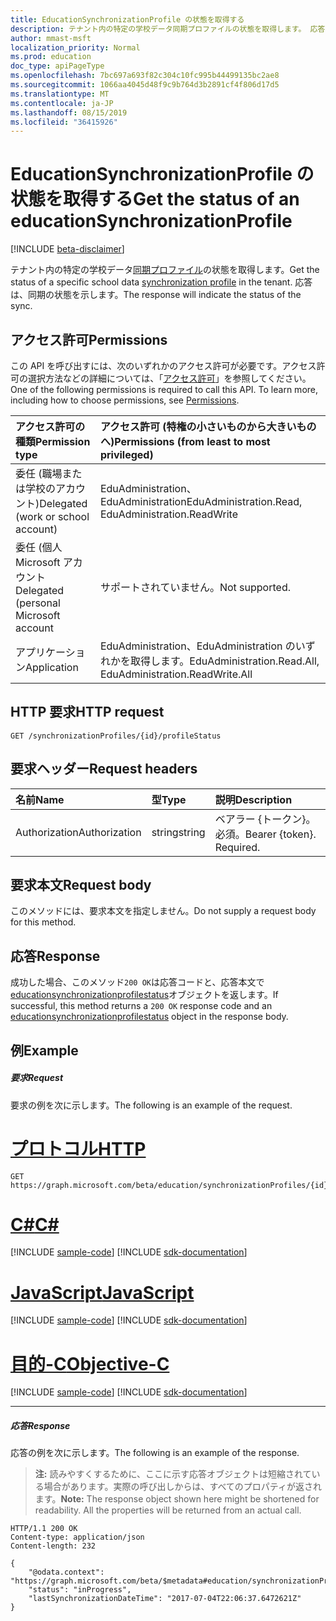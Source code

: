 ```yaml
---
title: EducationSynchronizationProfile の状態を取得する
description: テナント内の特定の学校データ同期プロファイルの状態を取得します。 応答は、同期の状態を示します。
author: mmast-msft
localization_priority: Normal
ms.prod: education
doc_type: apiPageType
ms.openlocfilehash: 7bc697a693f82c304c10fc995b44499135bc2ae8
ms.sourcegitcommit: 1066aa4045d48f9c9b764d3b2891cf4f806d17d5
ms.translationtype: MT
ms.contentlocale: ja-JP
ms.lasthandoff: 08/15/2019
ms.locfileid: "36415926"
---
```

# <a name="get-the-status-of-an-educationsynchronizationprofile"></a><span data-ttu-id="6d444-104">EducationSynchronizationProfile の状態を取得する</span><span class="sxs-lookup"><span data-stu-id="6d444-104">Get the status of an educationSynchronizationProfile</span></span>

[!INCLUDE [beta-disclaimer](../../includes/beta-disclaimer.md)]

<span data-ttu-id="6d444-105">テナント内の特定の学校データ[同期プロファイル](../resources/educationsynchronizationprofile.md)の状態を取得します。</span><span class="sxs-lookup"><span data-stu-id="6d444-105">Get the status of a specific school data [synchronization profile](../resources/educationsynchronizationprofile.md) in the tenant.</span></span> <span data-ttu-id="6d444-106">応答は、同期の状態を示します。</span><span class="sxs-lookup"><span data-stu-id="6d444-106">The response will indicate the status of the sync.</span></span>

## <a name="permissions"></a><span data-ttu-id="6d444-107">アクセス許可</span><span class="sxs-lookup"><span data-stu-id="6d444-107">Permissions</span></span>
<span data-ttu-id="6d444-p103">この API を呼び出すには、次のいずれかのアクセス許可が必要です。アクセス許可の選択方法などの詳細については、「[アクセス許可](/graph/permissions-reference)」を参照してください。</span><span class="sxs-lookup"><span data-stu-id="6d444-p103">One of the following permissions is required to call this API. To learn more, including how to choose permissions, see [Permissions](/graph/permissions-reference).</span></span>

| <span data-ttu-id="6d444-110">アクセス許可の種類</span><span class="sxs-lookup"><span data-stu-id="6d444-110">Permission type</span></span> | <span data-ttu-id="6d444-111">アクセス許可 (特権の小さいものから大きいものへ)</span><span class="sxs-lookup"><span data-stu-id="6d444-111">Permissions (from least to most privileged)</span></span> |
|:-----------|:----------|
| <span data-ttu-id="6d444-112">委任 (職場または学校のアカウント)</span><span class="sxs-lookup"><span data-stu-id="6d444-112">Delegated (work or school account)</span></span> | <span data-ttu-id="6d444-113">EduAdministration、EduAdministration</span><span class="sxs-lookup"><span data-stu-id="6d444-113">EduAdministration.Read, EduAdministration.ReadWrite</span></span> |
|<span data-ttu-id="6d444-114">委任 (個人 Microsoft アカウント</span><span class="sxs-lookup"><span data-stu-id="6d444-114">Delegated (personal Microsoft account</span></span>|<span data-ttu-id="6d444-115">サポートされていません。</span><span class="sxs-lookup"><span data-stu-id="6d444-115">Not supported.</span></span>|
|<span data-ttu-id="6d444-116">アプリケーション</span><span class="sxs-lookup"><span data-stu-id="6d444-116">Application</span></span>| <span data-ttu-id="6d444-117">EduAdministration、EduAdministration のいずれかを取得します。</span><span class="sxs-lookup"><span data-stu-id="6d444-117">EduAdministration.Read.All, EduAdministration.ReadWrite.All</span></span> |

## <a name="http-request"></a><span data-ttu-id="6d444-118">HTTP 要求</span><span class="sxs-lookup"><span data-stu-id="6d444-118">HTTP request</span></span>
<!-- { "blockType": "ignored" } -->
```http
GET /synchronizationProfiles/{id}/profileStatus
```

## <a name="request-headers"></a><span data-ttu-id="6d444-119">要求ヘッダー</span><span class="sxs-lookup"><span data-stu-id="6d444-119">Request headers</span></span>
| <span data-ttu-id="6d444-120">名前</span><span class="sxs-lookup"><span data-stu-id="6d444-120">Name</span></span>       | <span data-ttu-id="6d444-121">型</span><span class="sxs-lookup"><span data-stu-id="6d444-121">Type</span></span> | <span data-ttu-id="6d444-122">説明</span><span class="sxs-lookup"><span data-stu-id="6d444-122">Description</span></span>|
|:-----------|:------|:----------|
| <span data-ttu-id="6d444-123">Authorization</span><span class="sxs-lookup"><span data-stu-id="6d444-123">Authorization</span></span>  | <span data-ttu-id="6d444-124">string</span><span class="sxs-lookup"><span data-stu-id="6d444-124">string</span></span>  | <span data-ttu-id="6d444-p104">ベアラー {トークン}。必須。</span><span class="sxs-lookup"><span data-stu-id="6d444-p104">Bearer {token}. Required.</span></span>  |

## <a name="request-body"></a><span data-ttu-id="6d444-127">要求本文</span><span class="sxs-lookup"><span data-stu-id="6d444-127">Request body</span></span>
<span data-ttu-id="6d444-128">このメソッドには、要求本文を指定しません。</span><span class="sxs-lookup"><span data-stu-id="6d444-128">Do not supply a request body for this method.</span></span>
## <a name="response"></a><span data-ttu-id="6d444-129">応答</span><span class="sxs-lookup"><span data-stu-id="6d444-129">Response</span></span>
<span data-ttu-id="6d444-130">成功した場合、このメソッド`200 OK`は応答コードと、応答本文で[educationsynchronizationprofilestatus](../resources/educationsynchronizationprofilestatus.md)オブジェクトを返します。</span><span class="sxs-lookup"><span data-stu-id="6d444-130">If successful, this method returns a `200 OK` response code and an [educationsynchronizationprofilestatus](../resources/educationsynchronizationprofilestatus.md) object in the response body.</span></span>

## <a name="example"></a><span data-ttu-id="6d444-131">例</span><span class="sxs-lookup"><span data-stu-id="6d444-131">Example</span></span>
##### <a name="request"></a><span data-ttu-id="6d444-132">要求</span><span class="sxs-lookup"><span data-stu-id="6d444-132">Request</span></span>
<span data-ttu-id="6d444-133">要求の例を次に示します。</span><span class="sxs-lookup"><span data-stu-id="6d444-133">The following is an example of the request.</span></span>

# <a name="httptabhttp"></a>[<span data-ttu-id="6d444-134">プロトコル</span><span class="sxs-lookup"><span data-stu-id="6d444-134">HTTP</span></span>](#tab/http)
<!-- {
  "blockType": "request",
  "name": "get_educationSynchronizationProfile_status"
}-->
```http
GET https://graph.microsoft.com/beta/education/synchronizationProfiles/{id}/profileStatus
```
# <a name="ctabcsharp"></a>[<span data-ttu-id="6d444-135">C#</span><span class="sxs-lookup"><span data-stu-id="6d444-135">C#</span></span>](#tab/csharp)
[!INCLUDE [sample-code](../includes/snippets/csharp/get-educationsynchronizationprofile-status-csharp-snippets.md)]
[!INCLUDE [sdk-documentation](../includes/snippets/snippets-sdk-documentation-link.md)]

# <a name="javascripttabjavascript"></a>[<span data-ttu-id="6d444-136">JavaScript</span><span class="sxs-lookup"><span data-stu-id="6d444-136">JavaScript</span></span>](#tab/javascript)
[!INCLUDE [sample-code](../includes/snippets/javascript/get-educationsynchronizationprofile-status-javascript-snippets.md)]
[!INCLUDE [sdk-documentation](../includes/snippets/snippets-sdk-documentation-link.md)]

# <a name="objective-ctabobjc"></a>[<span data-ttu-id="6d444-137">目的-C</span><span class="sxs-lookup"><span data-stu-id="6d444-137">Objective-C</span></span>](#tab/objc)
[!INCLUDE [sample-code](../includes/snippets/objc/get-educationsynchronizationprofile-status-objc-snippets.md)]
[!INCLUDE [sdk-documentation](../includes/snippets/snippets-sdk-documentation-link.md)]

---


##### <a name="response"></a><span data-ttu-id="6d444-138">応答</span><span class="sxs-lookup"><span data-stu-id="6d444-138">Response</span></span>
<span data-ttu-id="6d444-139">応答の例を次に示します。</span><span class="sxs-lookup"><span data-stu-id="6d444-139">The following is an example of the response.</span></span> 

><span data-ttu-id="6d444-p105">**注:** 読みやすくするために、ここに示す応答オブジェクトは短縮されている場合があります。実際の呼び出しからは、すべてのプロパティが返されます。</span><span class="sxs-lookup"><span data-stu-id="6d444-p105">**Note:** The response object shown here might be shortened for readability. All the properties will be returned from an actual call.</span></span>

<!-- {
  "blockType": "response",
  "@odata.type": "microsoft.graph.educationSynchronizationProfileStatus",
} -->
```http
HTTP/1.1 200 OK
Content-type: application/json
Content-length: 232

{
    "@odata.context": "https://graph.microsoft.com/beta/$metadata#education/synchronizationProfiles('{id}')/profileStatus/$entity",
    "status": "inProgress",
    "lastSynchronizationDateTime": "2017-07-04T22:06:37.6472621Z"
}
```
<!-- uuid: 8fcb5dbc-d5aa-4681-8e31-b001d5168d79 
2015-10-25 14:57:30 UTC -->
<!-- {
  "type": "#page.annotation",
  "description": "Example",
  "keywords": "",
  "section": "documentation",
  "tocPath": "",
  "suppressions": [
  ]
}-->
